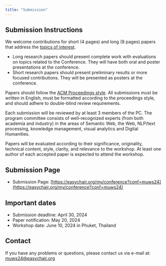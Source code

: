 ```yaml
---
title: "Submission"
---
```


## Submission Instructions

We welcome contributions for short (4 pages) and long (8 pages) papers that address the [topics of interest](https://muws-workshop.github.io/cfp/).

- Long research papers should present complete work with evaluations on topics related to the Conference. They will have both oral and poster presentations at the conference.
- Short research papers should present preliminary results or more focused contributions. They will be presented as posters at the conference.

Papers should follow the [ACM Proceedings style](https://www.acm.org/publications/proceedings-template). All submissions must be written in English, must be formatted according to the proceedings style, and should adhere to double-blind review requirements.

Each submission will be reviewed by at least 3 members of the PC. The program committee consists of well-recognized experts (from both academia and industry) in the areas of Semantic Web, the Web, NLP/text processing, knowledge management, visual analytics and Digital Humanities.

Papers will be evaluated according to their significance, originality, technical content, style, clarity, and relevance to the workshop. At least one author of each accepted paper is expected to attend the workshop.

## Submission Page

- Submission Page: [https://easychair.org/my/conference?conf=muws24](https://easychair.org/my/conference?conf=muws24)

## Important dates

- Submission deadline: April 30, 2024 
- Paper notification: May 20, 2024
- Workshop date: June 10, 2024 in Phuket, Thailand

## Contact

If you have any problems or questions, please contact us via e-mail at: [muws24@easychair.org](mailto:muws24@easychair.org)
